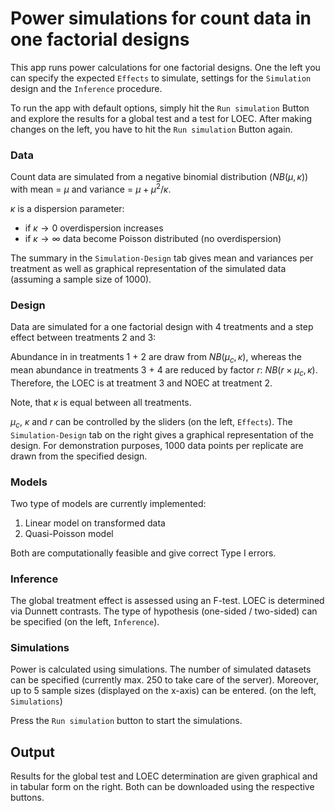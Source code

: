 Power simulations for count data in one factorial designs
===================

This app runs power calculations for one factorial designs.
One the left you can specify the expected `Effects` to simulate,
settings for the `Simulation` design and the `Inference` procedure.

To run the app with default options, simply hit the `Run simulation` Button and explore the results for a global test and a test for LOEC.
After making changes on the left, you have to hit the `Run simulation` Button again.




### Data
Count data are simulated from a negative binomial distribution ($NB(\mu, \kappa)$) with mean = $\mu$ and variance = $\mu + \mu^2 / \kappa$.

$\kappa$ is a dispersion parameter: 

* if $\kappa \rightarrow 0$ overdispersion increases
* if $\kappa \rightarrow \infty$ data become Poisson distributed (no overdispersion)

The summary in the `Simulation-Design` tab gives mean and variances per treatment as well as graphical representation of the simulated data (assuming a sample size of 1000).

### Design 
Data are simulated for a one factorial design with 4 treatments and a step effect between treatments 2 and 3:

Abundance in in treatments 1 + 2 are draw from $NB(\mu_c, \kappa)$, whereas the mean abundance in treatments 3 + 4 are reduced by factor $r$: $NB(r \times \mu_c, \kappa)$. 
Therefore, the LOEC is at treatment 3 and NOEC at treatment 2.

Note, that $\kappa$ is equal between all treatments.

$\mu_c$, $\kappa$ and $r$ can be controlled by the sliders (on the left, `Effects`).
The `Simulation-Design` tab on the right gives a graphical representation of the design.
For demonstration purposes, 1000 data points per replicate are drawn from the specified design.


### Models

Two type of models are currently implemented:

1. Linear model on transformed data
2. Quasi-Poisson model

Both are computationally feasible and give correct Type I errors.


### Inference
The global treatment effect is assessed using an F-test.
LOEC is determined via Dunnett contrasts.
The type of hypothesis (one-sided / two-sided) can be specified (on the left, `Inference`).


### Simulations
Power is calculated using simulations.
The number of simulated datasets can be specified (currently max. 250 to take care of the server).
Moreover, up to 5 sample sizes (displayed on the x-axis) can be entered. (on the left, `Simulations`)

Press the `Run simulation` button to start the simulations.


## Output
Results for the global test and LOEC determination are given graphical and in tabular form on the right.
Both can be downloaded using the respective buttons.
